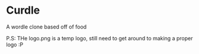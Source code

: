 # Curdle
A wordle clone based off of food

P.S: THe logo.png is a temp logo, still need to get around to making a proper logo :P
